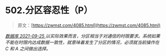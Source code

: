 <!--yml
category: 未分类
date: 0001-01-01 00:00:00
-->

# 502.分区容忍性（P）

> 原文：[https://zwmst.com/4085.html](https://zwmst.com/4085.html)

   [ *数据库* ](https://zwmst.com/%e6%95%b0%e6%8d%ae%e5%ba%93)*[ <time datetime="2021-09-26T01:18:10+08:00"> 2021-09-25 </time> ](https://zwmst.com/4085.html)  以实际效果而言，分区相当于对通信的时限要求。系统如果不能在时限内达成数据一致性，就意味着发生了分区的情况，必须就当前操作在 C 和 A 之间做出选择。*
